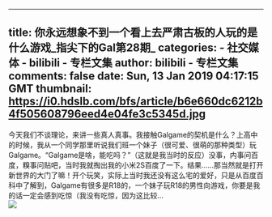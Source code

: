 
---
title: 你永远想象不到一个看上去严肃古板的人玩的是什么游戏_指尖下的Gal第28期_
categories: 
    - 社交媒体
    - bilibili - 专栏文集
author: bilibili - 专栏文集
comments: false
date: Sun, 13 Jan 2019 04:17:15 GMT
thumbnail: https://i0.hdslb.com/bfs/article/b6e660dc6212b4f505608796eed4e04fe3c5345d.jpg
---

<div>   
今天我们不谈理论，来讲一些真人真事。我接触Galgame的契机是什么？上高中的时候，我从一个同学那里听说我们班一个妹子（很可爱、很萌的那种类型）玩Galgame。“Galgame是啥，能吃吗？”（这就是我当时的反应）没事，内事问百度，糗事问贴吧，当时我就掏出我的小米2S百度了一下。结果……那当然就是打开新世界的大门了嘛！开个玩笑，实际上当时我还没有这么宅的爱好，只是从百度百科中了解到，Galgame有很多是R18的，一个妹子玩R18的男性向游戏，你要是我的话一定会感到吃惊（我没有吃惊，因为这比较…<br><img src="https://i0.hdslb.com/bfs/article/b6e660dc6212b4f505608796eed4e04fe3c5345d.jpg" referrerpolicy="no-referrer">  
</div>
            
